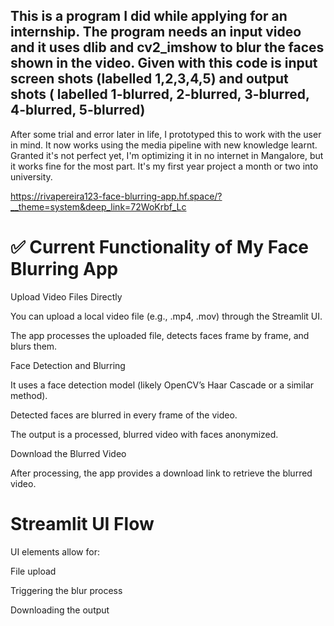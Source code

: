 This is a program I did while applying for an internship. The program needs an input video and it uses dlib and  cv2_imshow to blur the faces shown in the video.
Given with this code is input screen shots (labelled 1,2,3,4,5)  and output shots ( labelled 1-blurred, 2-blurred, 3-blurred, 4-blurred, 5-blurred)
-----------------------------------------------------------------------------------------------------------------------------
After some trial and error later in life, I prototyped this to work with the user in mind. It now works using the media pipeline with new knowledge learnt. Granted it's not perfect yet, I'm optimizing it in no internet in Mangalore, but it works fine for the most part. It's my first year project a month or two into university.

https://rivapereira123-face-blurring-app.hf.space/?__theme=system&deep_link=72WoKrbf_Lc

# ✅ Current Functionality of My Face Blurring App
Upload Video Files Directly

You can upload a local video file (e.g., .mp4, .mov) through the Streamlit UI.

The app processes the uploaded file, detects faces frame by frame, and blurs them.

Face Detection and Blurring

It uses a face detection model (likely OpenCV’s Haar Cascade or a similar method).

Detected faces are blurred in every frame of the video.

The output is a processed, blurred video with faces anonymized.

Download the Blurred Video

After processing, the app provides a download link to retrieve the blurred video.

# Streamlit UI Flow

UI elements allow for:

File upload

Triggering the blur process

Downloading the output
